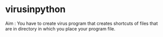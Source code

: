 # virusinpython
Aim : You have to create virus program that creates shortcuts of files that are in directory in which you place your program file.

